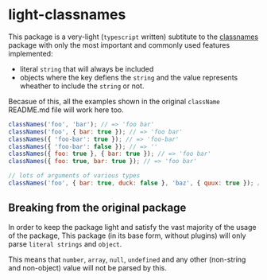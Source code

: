 # light-classnames
This package is a very-light (`typescript` written) subtitute to the [classnames](https://www.npmjs.com/package/classnames) package with only the most important and commonly used features implemented:

- literal `string` that will always be included
- objects where the key defiens the `string` and the value represents wheather to include the `string` or not.

Becasue of this, all the examples shown in the original `className` README.md file will work here too.
```js
classNames('foo', 'bar'); // => 'foo bar'
classNames('foo', { bar: true }); // => 'foo bar'
classNames({ 'foo-bar': true }); // => 'foo-bar'
classNames({ 'foo-bar': false }); // => ''
classNames({ foo: true }, { bar: true }); // => 'foo bar'
classNames({ foo: true, bar: true }); // => 'foo bar'

// lots of arguments of various types
classNames('foo', { bar: true, duck: false }, 'baz', { quux: true }); // => 'foo bar baz quux'
```

## Breaking from the original package
In order to keep the package light and satisfy the vast majority of the usage of the package, This package (in its base form, without plugins) will only parse `literal strings` and `object`.

This means that `number`, `array`, `null`, `undefined` and any other (non-string and non-object) value will not be parsed by this.